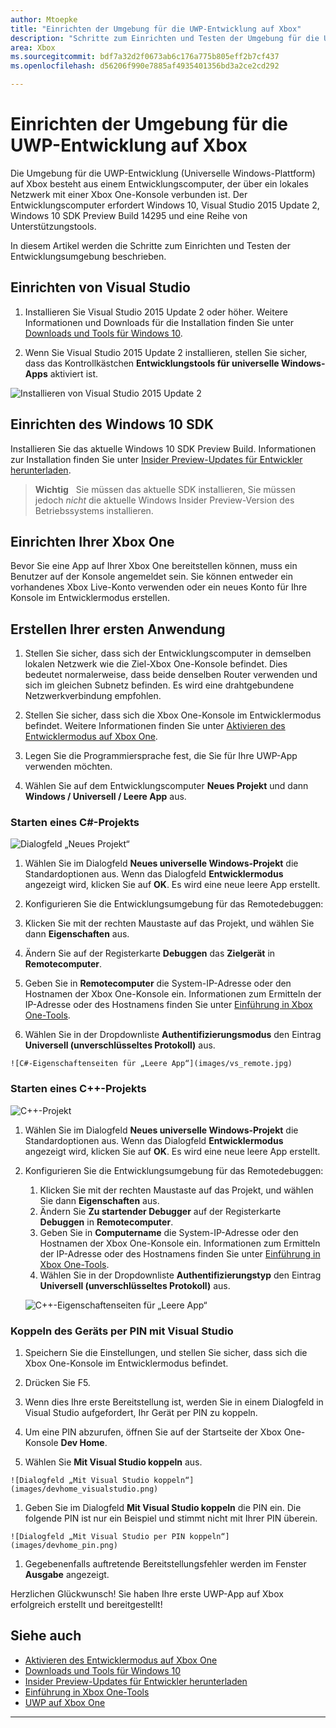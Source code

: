 ```yaml
---
author: Mtoepke
title: "Einrichten der Umgebung für die UWP-Entwicklung auf Xbox"
description: "Schritte zum Einrichten und Testen der Umgebung für die UWP-Entwicklung auf Xbox"
area: Xbox
ms.sourcegitcommit: bdf7a32d2f0673ab6c176a775b805eff2b7cf437
ms.openlocfilehash: d56206f990e7885af4935401356bd3a2ce2cd292

---
```


# Einrichten der Umgebung für die UWP-Entwicklung auf Xbox

Die Umgebung für die UWP-Entwicklung (Universelle Windows-Plattform) auf Xbox besteht aus einem Entwicklungscomputer, der über ein lokales Netzwerk mit einer Xbox One-Konsole verbunden ist.
Der Entwicklungscomputer erfordert Windows 10, Visual Studio 2015 Update 2, Windows 10 SDK Preview Build 14295 und eine Reihe von Unterstützungstools.


In diesem Artikel werden die Schritte zum Einrichten und Testen der Entwicklungsumgebung beschrieben.

## Einrichten von Visual Studio

1. Installieren Sie Visual Studio 2015 Update 2 oder höher. Weitere Informationen und Downloads für die Installation finden Sie unter [Downloads und Tools für Windows 10](https://dev.windows.com/downloads).

1. Wenn Sie Visual Studio 2015 Update 2 installieren, stellen Sie sicher, dass das Kontrollkästchen **Entwicklungstools für universelle Windows-Apps** aktiviert ist.

  ![Installieren von Visual Studio 2015 Update 2](images/vs_install_tools.png)

## Einrichten des Windows 10 SDK

Installieren Sie das aktuelle Windows 10 SDK Preview Build. Informationen zur Installation finden Sie unter [Insider Preview-Updates für Entwickler herunterladen](http://go.microsoft.com/fwlink/p/?LinkId=780552).

  > **Wichtig**
            &nbsp;&nbsp;Sie müssen das aktuelle SDK installieren, Sie müssen jedoch _nicht_ die aktuelle Windows Insider Preview-Version des Betriebssystems installieren.

## Einrichten Ihrer Xbox One

Bevor Sie eine App auf Ihrer Xbox One bereitstellen können, muss ein Benutzer auf der Konsole angemeldet sein. Sie können entweder ein vorhandenes Xbox Live-Konto verwenden oder ein neues Konto für Ihre Konsole im Entwicklermodus erstellen. 

## Erstellen Ihrer ersten Anwendung

1. Stellen Sie sicher, dass sich der Entwicklungscomputer in demselben lokalen Netzwerk wie die Ziel-Xbox One-Konsole befindet. Dies bedeutet normalerweise, dass beide denselben Router verwenden und sich im gleichen Subnetz befinden. Es wird eine drahtgebundene Netzwerkverbindung empfohlen.

1. Stellen Sie sicher, dass sich die Xbox One-Konsole im Entwicklermodus befindet.  Weitere Informationen finden Sie unter [Aktivieren des Entwicklermodus auf Xbox One](devkit-activation.md).

1. Legen Sie die Programmiersprache fest, die Sie für Ihre UWP-App verwenden möchten.

1. Wählen Sie auf dem Entwicklungscomputer **Neues Projekt** und dann **Windows / Universell / Leere App** aus.

### Starten eines C#-Projekts

  ![Dialogfeld „Neues Projekt“](images/vs_universal_blank.jpg)

1. Wählen Sie im Dialogfeld **Neues universelle Windows-Projekt** die Standardoptionen aus. Wenn das Dialogfeld **Entwicklermodus** angezeigt wird, klicken Sie auf **OK**. Es wird eine neue leere App erstellt.

1. Konfigurieren Sie die Entwicklungsumgebung für das Remotedebuggen:

  1. Klicken Sie mit der rechten Maustaste auf das Projekt, und wählen Sie dann **Eigenschaften** aus.
  1. Ändern Sie auf der Registerkarte **Debuggen** das **Zielgerät** in **Remotecomputer**.
  1. Geben Sie in **Remotecomputer** die System-IP-Adresse oder den Hostnamen der Xbox One-Konsole ein. Informationen zum Ermitteln der IP-Adresse oder des Hostnamens finden Sie unter [Einführung in Xbox One-Tools](introduction-to-xbox-tools.md).
  1. Wählen Sie in der Dropdownliste **Authentifizierungsmodus** den Eintrag **Universell (unverschlüsseltes Protokoll)** aus.

    ![C#-Eigenschaftenseiten für „Leere App“](images/vs_remote.jpg)

### Starten eines C++-Projekts

  ![C++-Projekt](images/vs_universal_cpp_blank.jpg)

1. Wählen Sie im Dialogfeld **Neues universelle Windows-Projekt** die Standardoptionen aus. Wenn das Dialogfeld **Entwicklermodus** angezeigt wird, klicken Sie auf **OK**. Es wird eine neue leere App erstellt.

1. Konfigurieren Sie die Entwicklungsumgebung für das Remotedebuggen:

   1. Klicken Sie mit der rechten Maustaste auf das Projekt, und wählen Sie dann **Eigenschaften** aus.
   1. Ändern Sie **Zu startender Debugger** auf der Registerkarte **Debuggen** in **Remotecomputer**.
   1. Geben Sie in **Computername** die System-IP-Adresse oder den Hostnamen der Xbox One-Konsole ein. Informationen zum Ermitteln der IP-Adresse oder des Hostnamens finden Sie unter [Einführung in Xbox One-Tools](introduction-to-xbox-tools.md).
   1. Wählen Sie in der Dropdownliste **Authentifizierungstyp** den Eintrag **Universell (unverschlüsseltes Protokoll)** aus.

    ![C++-Eigenschaftenseiten für „Leere App“](images/vs_remote_cpp.jpg)

### Koppeln des Geräts per PIN mit Visual Studio

1. Speichern Sie die Einstellungen, und stellen Sie sicher, dass sich die Xbox One-Konsole im Entwicklermodus befindet.

1. Drücken Sie F5.

1. Wenn dies Ihre erste Bereitstellung ist, werden Sie in einem Dialogfeld in Visual Studio aufgefordert, Ihr Gerät per PIN zu koppeln.

  1. Um eine PIN abzurufen, öffnen Sie auf der Startseite der Xbox One-Konsole **Dev Home**.
  1. Wählen Sie **Mit Visual Studio koppeln** aus.

    ![Dialogfeld „Mit Visual Studio koppeln“](images/devhome_visualstudio.png)

  1. Geben Sie im Dialogfeld **Mit Visual Studio koppeln** die PIN ein. Die folgende PIN ist nur ein Beispiel und stimmt nicht mit Ihrer PIN überein.

    ![Dialogfeld „Mit Visual Studio per PIN koppeln“](images/devhome_pin.png)

  1. Gegebenenfalls auftretende Bereitstellungsfehler werden im Fenster **Ausgabe** angezeigt.

Herzlichen Glückwunsch! Sie haben Ihre erste UWP-App auf Xbox erfolgreich erstellt und bereitgestellt!



## Siehe auch
- [Aktivieren des Entwicklermodus auf Xbox One](devkit-activation.md)  
- [Downloads und Tools für Windows 10](https://dev.windows.com/downloads)  
- [Insider Preview-Updates für Entwickler herunterladen](http://go.microsoft.com/fwlink/?LinkId=780552)  
- [Einführung in Xbox One-Tools](introduction-to-xbox-tools.md) 
- [UWP auf Xbox One](index.md)

----



<!--HONumber=Jun16_HO5-->


